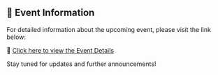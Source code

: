 ## 📅 Event Information

For detailed information about the upcoming event, please visit the link below:

🔗 [Click here to view the Event Details]([https://your-event-link-here.com](https://evol-ml.github.io/evol-ml/))

Stay tuned for updates and further announcements!
<!--
**evol-ml/evol-ml** is a ✨ _special_ ✨ repository because its `README.md` (this file) appears on your GitHub profile.

Here are some ideas to get you started:

- 🔭 I’m currently working on ...
- 🌱 I’m currently learning ...
- 👯 I’m looking to collaborate on ...
- 🤔 I’m looking for help with ...
- 💬 Ask me about ...
- 📫 How to reach me: ...
- 😄 Pronouns: ...
- ⚡ Fun fact: ...
-->

